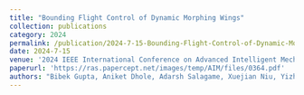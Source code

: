 ```yaml
---
title: "Bounding Flight Control of Dynamic Morphing Wings"
collection: publications
category: 2024
permalink: /publication/2024-7-15-Bounding-Flight-Control-of-Dynamic-Morphing-Wings
date: 2024-7-15
venue: '2024 IEEE International Conference on Advanced Intelligent Mechatronics (AIM)'
paperurl: 'https://ras.papercept.net/images/temp/AIM/files/0364.pdf'
authors: "Bibek Gupta, Aniket Dhole, Adarsh Salagame, Xuejian Niu, Yizhe Xu, Kaushik Venkatesh, <strong>Paul Ghanem</strong>, Ioannis Mandralis, Eric Sihite, Alireza Ramezani"
---
```


